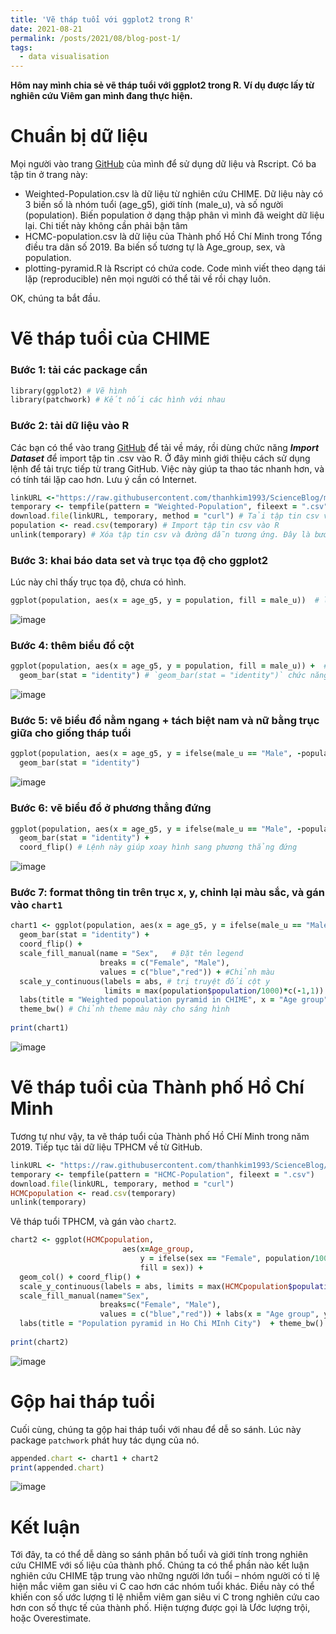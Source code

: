 ```yaml
---
title: 'Vẽ tháp tuổi với ggplot2 trong R'
date: 2021-08-21
permalink: /posts/2021/08/blog-post-1/
tags:
  - data visualisation
---
```


**Hôm nay mình chia sẻ vẽ tháp tuổi với ggplot2 trong R. Ví dụ được lấy từ nghiên cứu Viêm gan mình đang thực hiện.**


Chuẩn bị dữ liệu
======
Mọi người vào trang [GitHub](https://github.com/thanhkim1993/ScienceBlog/tree/main/Plotting-pyramids) của mình để sử dụng dữ liệu và Rscript. Có ba tập tin ở trang này:
* Weighted-Population.csv là dữ liệu từ nghiên cứu CHIME. Dữ liệu này có 3 biến số là nhóm tuổi (age_g5), giới tính (male_u), và số người (population). Biến population ở dạng thập phân vì mình đã weight dữ liệu lại. Chi tiết này không cần phải bận tâm
* HCMC-population.csv là dữ liệu của Thành phố Hồ Chí Minh trong Tổng điều tra dân số 2019. Ba biến số tương tự là Age_group, sex, và population.
* plotting-pyramid.R là Rscript có chứa code. Code mình viết theo dạng tái lặp (reproducible) nên mọi người có thể tải về rồi chạy luôn.

OK, chúng ta bắt đầu.

Vẽ tháp tuổi của CHIME
======
### Bước 1: tải các package cần
```ruby
library(ggplot2) # Vẽ hình
library(patchwork) # Kết nối các hình với nhau
```
### Bước 2: tải dữ liệu vào R

Các bạn có thể vào trang [GitHub](https://github.com/thanhkim1993/ScienceBlog/tree/main/Plotting-pyramids) để tải về máy, rồi dùng chức năng _**Import Dataset**_ để import tập tin .csv vào R. Ở đây mình giới thiệu cách sử dụng lệnh để tải trực tiếp từ trang GitHub. Việc này giúp ta thao tác nhanh hơn, và có tính tái lặp cao hơn. Lưu ý cần có Internet.

```ruby
linkURL <-"https://raw.githubusercontent.com/thanhkim1993/ScienceBlog/main/Plotting-pyramids/Weighted-Population.csv"  # Lưu đường link
temporary <- tempfile(pattern = "Weighted-Population", fileext = ".csv") # Tạo một đường dẫn tạm thời trong máy tính
download.file(linkURL, temporary, method = "curl") # Tải tập tin csv về máy theo đường dẫn tạm thời
population <- read.csv(temporary) # Import tập tin csv vào R
unlink(temporary) # Xóa tập tin csv và đường dẫn tương ứng. Đây là bước cần thiết để tránh ứ đọng file không cần thiết
```

### Bước 3: khai báo data set và trục tọa độ cho ggplot2
Lúc này chỉ thấy trục tọa độ, chưa có hình.

```ruby
ggplot(population, aes(x = age_g5, y = population, fill = male_u))  # lệnh `fill = male_u` nhằm phân tầng theo giới tính
```

![image](https://user-images.githubusercontent.com/62500890/130346579-f84c64b5-852c-47b2-971f-e52f49808b7d.png)

### Bước 4: thêm biểu đồ cột
```ruby
ggplot(population, aes(x = age_g5, y = population, fill = male_u)) +  # Lưu ý ở đây có dấu cộng. Xuống hàng cho nó gọn.
  geom_bar(stat = "identity") # `geom_bar(stat = "identity")` chức năng y hệt `geom_bar()`
```

![image](https://user-images.githubusercontent.com/62500890/130346617-f300c37e-336a-4caf-8031-6210620ef024.png)

### Bước 5: vẽ biểu đồ nằm ngang + tách biệt nam và nữ bằng trục giữa cho giống tháp tuổi

```ruby
ggplot(population, aes(x = age_g5, y = ifelse(male_u == "Male", -population,population), fill = male_u)) +
  geom_bar(stat = "identity") 
```

![image](https://user-images.githubusercontent.com/62500890/130346641-7f464316-6d7f-4128-a6d7-40f7889f0ac2.png)

### Bước 6: vẽ biểu đồ ở phương thẳng đứng
```ruby
ggplot(population, aes(x = age_g5, y = ifelse(male_u == "Male", -population,population), fill = male_u)) +
  geom_bar(stat = "identity") +
  coord_flip() # Lệnh này giúp xoay hình sang phương thẳng đứng
```

![image](https://user-images.githubusercontent.com/62500890/130346682-0c180a5b-e2b5-475f-b9d6-80f8da2dbfa6.png)

### Bước 7: format thông tin trên trục x, y, chỉnh lại màu sắc, và gán vào `chart1`
```ruby
chart1 <- ggplot(population, aes(x = age_g5, y = ifelse(male_u == "Male", -population/1000,population/1000), fill = male_u)) + 
  geom_bar(stat = "identity") +
  coord_flip() +
  scale_fill_manual(name = "Sex",   # Đặt tên legend
                    breaks = c("Female", "Male"),
                    values = c("blue","red")) + #Chỉnh màu
  scale_y_continuous(labels = abs, # trị truyệt đối cột y
                     limits = max(population$population/1000)*c(-1,1)) + # Chỉnh giới hạn cột y cho 2 bên đều nhau
  labs(title = "Weighted popoulation pyramid in CHIME", x = "Age group", y = "Population (thousand)") +
  theme_bw() # Chỉnh theme màu này cho sáng hình
 
print(chart1)
```

![image](https://user-images.githubusercontent.com/62500890/130346706-f441e706-12a5-4650-98a0-67ac1f82c102.png)

Vẽ tháp tuổi của Thành phố Hồ Chí Minh
=====
Tương tự như vậy, ta vẽ tháp tuổi của Thành phố Hồ CHí Minh trong năm 2019. Tiếp tục tải dữ liệu TPHCM về từ GitHub.

```ruby
linkURL <- "https://raw.githubusercontent.com/thanhkim1993/ScienceBlog/main/Plotting-pyramids/HCMC-population.csv"
temporary <- tempfile(pattern = "HCMC-Population", fileext = ".csv")
download.file(linkURL, temporary, method = "curl")
HCMCpopulation <- read.csv(temporary)
unlink(temporary)
```
Vẽ tháp tuổi TPHCM, và gán vào `chart2`.
```ruby
chart2 <- ggplot(HCMCpopulation, 
                         aes(x=Age_group, 
                             y = ifelse(sex == "Female", population/1000, -population/1000), 
                             fill = sex)) +
  geom_col() + coord_flip() +
  scale_y_continuous(labels = abs, limits = max(HCMCpopulation$population)*c(-0.001,0.001)) +
  scale_fill_manual(name="Sex",
                    breaks=c("Female", "Male"),
                    values = c("blue","red")) + labs(x = "Age group", y = "Population (thousand)")  +
  labs(title = "Population pyramid in Ho Chi MInh City")  + theme_bw()
 
print(chart2)
```

![image](https://user-images.githubusercontent.com/62500890/130346772-44c8a8b5-765a-4fe8-a888-784364c88326.png)

Gộp hai tháp tuổi
=====
Cuối cùng, chúng ta gộp hai tháp tuổi với nhau để dễ so sánh. Lúc này package `patchwork` phát huy tác dụng của nó.

```ruby
appended.chart <- chart1 + chart2
print(appended.chart)
```

![image](https://user-images.githubusercontent.com/62500890/130346819-63aabb54-1d24-4b58-a759-1b9e2c3bd14f.png)

Kết luận
=====
Tới đây, ta có thể dễ dàng so sánh phân bố tuổi và giới tính trong nghiên cứu CHIME với số liệu của thành phố. Chúng ta có thể phần nào kết luận nghiên cứu CHIME tập trung vào những người lớn tuổi – nhóm người có tỉ lệ hiện mắc viêm gan siêu vi C cao hơn các nhóm tuổi khác. Điều này có thể khiến con số ước lượng tỉ lệ nhiễm viêm gan siêu vi C trong nghiên cứu cao hơn con số thực tế của thành phố. Hiện tượng được gọi là Ước lượng trội, hoặc Overestimate.
